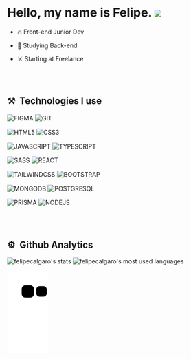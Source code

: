 <h1>
  Hello, my name is Felipe.
  <img src="https://raw.githubusercontent.com/kaueMarques/kaueMarques/master/hi.gif" width="35">
</h1>

- 🔥 Front-end Junior Dev

- 🔭 Studying Back-end

- ⚔️ Starting at Freelance

<br><br>

## ⚒️ &nbsp;Technologies I use

<img align="center" alt="FIGMA" 
src="https://img.shields.io/badge/Figma-F24E1E?style=for-the-badge&logo=figma&logoColor=white">
<img align="center" alt="GIT" 
src="https://img.shields.io/badge/GIT-E44C30?style=for-the-badge&logo=git&logoColor=white">

<img align="center" alt="HTML5" 
src="https://img.shields.io/badge/HTML5-E34F26?style=for-the-badge&logo=html5&logoColor=white">
<img align="center" alt="CSS3" 
src="https://img.shields.io/badge/CSS3-1572B6?style=for-the-badge&logo=css3&logoColor=white">

<img align="center" alt="JAVASCRIPT" 
src="https://img.shields.io/badge/JavaScript-F7DF1E?style=for-the-badge&logo=javascript&logoColor=black">
<img align="center" alt="TYPESCRIPT" 
src="https://img.shields.io/badge/TypeScript-007ACC?style=for-the-badge&logo=typescript&logoColor=white">

<img align="center" alt="SASS" 
src="https://img.shields.io/badge/Sass-CC6699?style=for-the-badge&logo=sass&logoColor=white">
<img align="center" alt="REACT" 
src="https://img.shields.io/badge/React-20232A?style=for-the-badge&logo=react&logoColor=61DAFB">

<img align="center" alt="TAILWINDCSS" 
src="https://img.shields.io/badge/Tailwind_CSS-38B2AC?style=for-the-badge&logo=tailwind-css&logoColor=white">
<img align="center" alt="BOOTSTRAP" 
src="https://img.shields.io/badge/Bootstrap-563D7C?style=for-the-badge&logo=bootstrap&logoColor=white">

<img align="center" alt="MONGODB" 
src="https://img.shields.io/badge/MongoDB-4EA94B?style=for-the-badge&logo=mongodb&logoColor=white">
<img align="center" alt="POSTGRESQL" 
src="https://img.shields.io/badge/PostgreSQL-316192?style=for-the-badge&logo=postgresql&logoColor=white">

<img align="center" alt="PRISMA" 
src="https://img.shields.io/badge/Prisma-3982CE?style=for-the-badge&logo=Prisma&logoColor=white">
<img align="center" alt="NODEJS" 
src="https://img.shields.io/badge/Node.js-43853D?style=for-the-badge&logo=node.js&logoColor=white">

<br><br>

## ⚙️ &nbsp;Github Analytics

<p align="left ">
<img width="530em" src="https://github-readme-stats.vercel.app/api?username=felipecalgaro&show_icons=true&theme=radical" alt="felipecalgaro's stats"/>

<img width="530em" src="https://github-readme-stats.vercel.app/api/top-langs/?username=felipecalgaro&layout=compact&theme=tokyonight" alt="felipecalgaro's most used languages"/>
</p>

![Snake animation](https://github.com/felipecalgaro/felipecalgaro/blob/output/github-contribution-grid-snake.svg)


